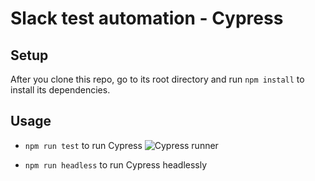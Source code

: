 # Slack test automation - Cypress
## Setup
After you clone this repo, go to its root directory and run `npm install` to install its dependencies.
## Usage
- `npm run test` to run Cypress
![Cypress runner](https://imgur.com/0uqOIyI)


- `npm run headless` to run Cypress headlessly
